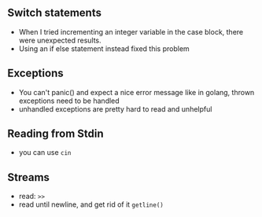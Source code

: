 ## Switch statements
- When I tried incrementing an integer variable in the case block, there were unexpected results.
- Using an if else statement instead fixed this problem

## Exceptions
- You can't panic() and expect a nice error message like in golang, thrown exceptions need to be handled
- unhandled exceptions are pretty hard to read and unhelpful

## Reading from Stdin
- you can use `cin` 

## Streams
- read: `>>`
- read until newline, and get rid of it `getline()`


